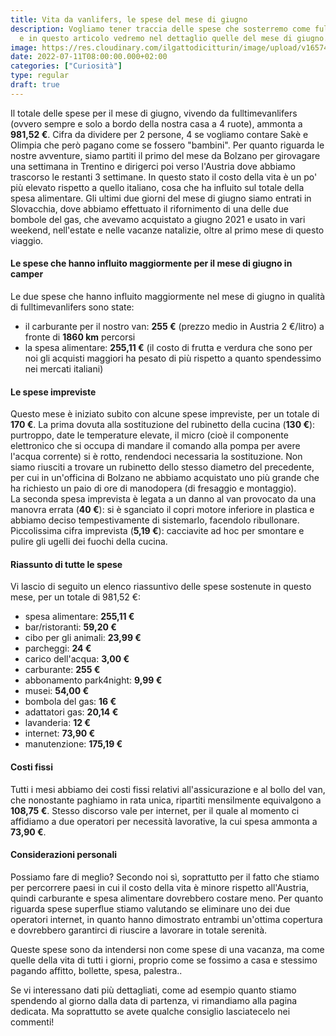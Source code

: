 ```yaml
---
title: Vita da vanlifers, le spese del mese di giugno
description: Vogliamo tener traccia delle spese che sosterremo come fulltime vanlifers
  e in questo articolo vedremo nel dettaglio quelle del mese di giugno.
image: https://res.cloudinary.com/ilgattodicitturin/image/upload/v1657440439/Articoli/spesa_giugno_pfo0lt.jpg
date: 2022-07-11T08:00:00.000+02:00
categories: ["Curiosità"]
type: regular
draft: true
---
```


Il totale delle spese per il mese di giugno, vivendo da fulltimevanlifers (ovvero sempre e solo a bordo della nostra casa a 4 ruote), ammonta a **981,52 €**. Cifra da dividere per 2 persone, 4 se vogliamo contare Sakè e Olimpia che però pagano come se fossero "bambini".
Per quanto riguarda le nostre avventure, siamo partiti il primo del mese da Bolzano per girovagare una settimana in Trentino e dirigerci poi verso l'Austria dove abbiamo trascorso le restanti 3 settimane. In questo stato il costo della vita è un po' più elevato rispetto a quello italiano, cosa che ha influito sul totale della spesa alimentare.
Gli ultimi due giorni del mese di giugno siamo entrati in Slovacchia, dove abbiamo effettuato il rifornimento di una delle due bombole del gas, che avevamo acquistato a giugno 2021 e usato in vari weekend, nell'estate e nelle vacanze natalizie, oltre al primo mese di questo viaggio.

#### Le spese che hanno influito maggiormente per il mese di giugno in camper

Le due spese che hanno influito maggiormente nel mese di giugno in qualità di fulltimevanlifers sono state:

* il carburante per il nostro van:  **255 €** (prezzo medio in Austria 2 €/litro) a fronte di **1860 km** percorsi
* la spesa alimentare: **255,11 €** (il costo di frutta e verdura che sono per noi gli acquisti maggiori ha pesato di più rispetto a quanto spendessimo nei mercati italiani)

#### Le spese impreviste

Questo mese è iniziato subito con alcune spese impreviste, per un totale di **170 €**.
La prima dovuta alla sostituzione del rubinetto della cucina (**130 €**): purtroppo, date le temperature elevate, il micro (cioè il componente elettronico che si occupa di mandare il comando alla pompa per avere l'acqua corrente) si è rotto, rendendoci necessaria la sostituzione. Non siamo riusciti a trovare un rubinetto dello stesso diametro del precedente, per cui in un'officina di Bolzano ne abbiamo acquistato uno più grande che ha richiesto un paio di ore di manodopera (di fresaggio e montaggio).  
La seconda spesa imprevista è legata a un danno al van provocato da una manovra errata (**40 €**): si è sganciato il copri motore inferiore in plastica e abbiamo deciso tempestivamente di sistemarlo, facendolo ribullonare. Piccolissima cifra imprevista (**5,19 €**): cacciavite ad hoc per smontare e pulire gli ugelli dei fuochi della cucina.

#### Riassunto di tutte le spese

Vi lascio di seguito un elenco riassuntivo delle spese sostenute in questo mese, per un totale di 981,52 €:

* spesa alimentare: **255,11 €**
* bar/ristoranti: **59,20 €**
* cibo per gli animali: **23,99 €**
* parcheggi: **24 €**
* carico dell'acqua: **3,00 €**
* carburante: **255 €**
* abbonamento park4night: **9,99 €**
* musei: **54,00 €**
* bombola del gas: **16 €**
* adattatori gas: **20,14 €**
* lavanderia: **12 €**
* internet: **73,90 €**
* manutenzione: **175,19 €**

#### Costi fissi

Tutti i mesi abbiamo dei costi fissi relativi all'assicurazione e al bollo del van, che nonostante paghiamo in rata unica, ripartiti mensilmente equivalgono a **108,75 €**. Stesso discorso vale per internet, per il quale al momento ci affidiamo a due operatori per necessità lavorative, la cui spesa ammonta a **73,90 €**.

#### Considerazioni personali

Possiamo fare di meglio? Secondo noi sì, soprattutto per il fatto che stiamo per percorrere paesi in cui il costo della vita è minore rispetto all'Austria, quindi carburante e spesa alimentare dovrebbero costare meno.
Per quanto riguarda spese superflue stiamo valutando se eliminare uno dei due operatori internet, in quanto hanno dimostrato entrambi un'ottima copertura e dovrebbero garantirci di riuscire a lavorare in totale serenità.

Queste spese sono da intendersi non come spese di una vacanza, ma come quelle della vita di tutti i giorni, proprio come se fossimo a casa e stessimo pagando affitto, bollette, spesa, palestra..

Se vi interessano dati più dettagliati, come ad esempio quanto stiamo spendendo al giorno dalla data di partenza, vi rimandiamo alla pagina dedicata.
Ma soprattutto se avete qualche consiglio lasciatecelo nei commenti!